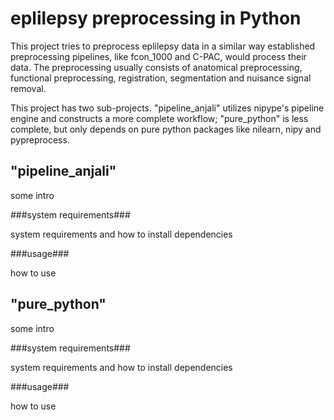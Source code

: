 # eplilepsy preprocessing in Python

This project tries to preprocess eplilepsy data in a similar way established
preprocessing pipelines, like fcon_1000 and C-PAC, would process their data. 
The preprocessing usually consists of anatomical preprocessing, functional 
preprocessing, registration, segmentation and nuisance signal removal. 

This project has two sub-projects. "pipeline_anjali" utilizes nipype's pipeline
engine and constructs a more complete workflow; "pure_python" is less complete, 
but only depends on pure python packages like nilearn, nipy and pypreprocess. 

## "pipeline_anjali"

some intro

###system requirements###

system requirements and how to install dependencies

###usage###

how to use


## "pure_python"

some intro

###system requirements###

system requirements and how to install dependencies

###usage###

how to use